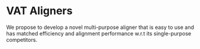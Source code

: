 # VAT Aligners

We propose to develop a novel multi-purpose aligner that is easy to use and has matched efficiency and alignment performance w.r.t its single-purpose competitors.
